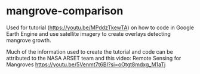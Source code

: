 # mangrove-comparison
Used for tutorial (https://youtu.be/MPddzTkewTA) on how to code in Google Earth Engine and use satellite imagery to create overlays detecting mangrove growth.

Much of the information used to create the tutorial and code can be attributed to the NASA ARSET team and this video:
Remote Sensing for Mangroves
https://youtu.be/5Venmt7t6BI?si=oOtgt8mdxg_M1aTj




